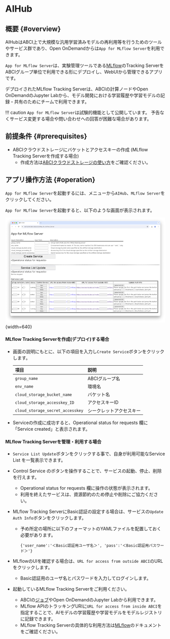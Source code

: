 # AIHub

## 概要 {#overview} 

AIHubはABCI上で大規模な汎用学習済みモデルの再利用等を行うためのツールやサービス群であり、Open OnDemandからは`App for MLflow Server`を利用できます。

`App for MLflow Server`は、実験管理ツールである[MLflow](https://mlflow.org/docs/latest/index.html)のTracking ServerをABCIグループ単位で利用できる形にデプロイし、WebUIから管理できるアプリです。

デプロイされたMLflow Tracking Serverは、ABCIの計算ノードやOpen OnDemandのJupyter Labから、モデル開発における学習履歴や学習モデルの記録・共有のためにチームで利用できます。

!!! caution
    `App for MLflow Server`は試験的機能として公開しています。
    予告なくサービス変更する場合や問い合わせへの回答が困難な場合があります。

## 前提条件 {#prerequisites}

 * ABCIクラウドストレージにバケットとアクセスキーの作成 (MLflow Tracking Serverを作成する場合)
	* 作成方法は[ABCIクラウドストレージの使い方](https://docs.abci.ai/ja/abci-cloudstorage/usage/)をご確認ください。

## アプリ操作方法 {#operation}

`App for MLflow Server`を起動するには、メニューから`AIHub`、`MLflow Server`をクリックしてください。

`App for MLflow Server`を起動すると、以下のような画面が表示されます。

![App for MLflow Server画面](img/app_for_mlflow_server.png){width=640}
　
#### MLflow Tracking Serverを作成(デプロイ)する場合

  
* 画面の説明にもとに、以下の項目を入力し`Create Service`ボタンをクリックします。

	| 項目 | 説明 |
	| -- | --
	| `group_name` | ABCIグループ名 |
	| `env_name` | 環境名 |
	| `cloud_storage_bucket_name` | バケット名 |
	| `cloud_storage_accesskey_ID` | アクセスキーID |
	| `cloud_storage_secret_accesskey` | シークレットアクセスキー |

* Serviceの作成に成功すると、Operational status for requests 欄に「Service created」と表示されます。

#### MLflow Tracking Serverを管理・利用する場合

* `Service List Update`ボタンをクリックする事で、自身が利用可能なService List を一覧表示できます。
* Control Service のボタンを操作することで、サービスの起動、停止、削除を行えます。
	* Operational status for requests 欄に操作の状態が表示されます。
	* 利用を終えたサービスは、資源節約のため停止や削除にご協力ください。
* MLflow Tracking ServerにBasic認証の設定する場合は、サービスの`Update Auth Info`ボタンをクリックします。
	* 予め所定の場所に以下のフォーマットのYAMLファイルを配置しておく必要があります。

		`{'user_name':'＜Basic認証用ユーザ名＞', 'pass':'＜Basic認証用パスワード＞'}`

* MLflowのUIを確認する場合は、`URL for access from outside ABCI`のURLをクリックします。
	* Basic認証用のユーザ名とパスワードを入力してログインします。
* 起動しているMLflow Tracking Serverをご利用ください。
	* ABCIの[ジョブ](https://docs.abci.ai/ja/job-execution/)やOpen OnDemandのJupyter Labから利用できます。
	* MLflow APIのトラッキングURIに`URL for access from inside ABCI`を指定することで、AIモデルの学習履歴や学習モデルをモデルレジストリに記録できます。
	* MLflow Tracking Serverの具体的な利用方法は[MLflow](https://mlflow.org/docs/latest/index.html)のドキュメントをご確認ください。
